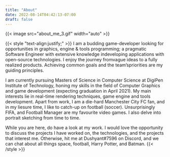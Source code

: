 ```yaml
---
title: "About"
date: 2022-08-14T04:42:13-07:00
draft: false
---
```


{{< image src="about_me_3.gif" width="auto" >}}

{{< style "text-align:justify;" >}}
I am a budding game-developer looking for opportunities in graphics, engine & tools programming; a pragmatic Software Engineer with extensive knowledge indeveloping applications with open-source technologies. I enjoy the journey fromvague ideas to a fully realized products. Achieving common goals and the team’spriorities are my guiding principles.


I am currently pursuing Masters of Science in Computer Science at DigiPen Institute of Technology, honing my skills in the field of Computer Graphics and game development (expecting graduation in April 2021). My main interests lie in real-time rendering techniques, game engine and tools development. Apart from work, I am a die-hard Manchester City FC fan, and in my liesure time, I like to catch-up on football (soccer). Unsurprisingly FIFA, and Football Manager are my favourite video games. I also delve into portrait sketching from time to time.


While you are here, do have a look at my work. I would love the opportunity to discuss the projects I have worked on, the technologies, and the projects that interest me. Otherwise, hit me at Dushyant#7596 on Discord, and we can chat about all things space, football, Harry Potter, and Batman.
{{< /style >}}

